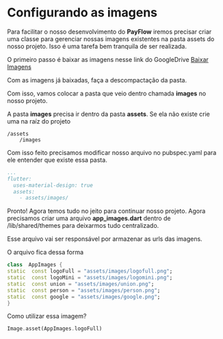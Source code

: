 

# Configurando as imagens

Para facilitar o nosso desenvolvimento do __PayFlow__ iremos precisar criar uma classe para gerenciar nossas imagens existentes na pasta assets do nosso projeto. Isso é uma tarefa bem tranquila de ser realizada.

O primeiro passo é baixar as imagens nesse link do GoogleDrive
[Baixar Imagens](https://drive.google.com/file/d/1o6eK1SbiF2d317GMheFLjLxIXkldw4OL/view?usp=sharing)

Com as imagens já baixadas, faça a descompactação da pasta.

Com isso, vamos colocar a pasta que veio dentro chamada __images__ no nosso projeto.

A pasta __images__ precisa ir dentro da pasta __assets__. Se ela não existe crie uma na raíz do projeto

```
/assets
	/images
```

Com isso feito precisamos modificar nosso arquivo no pubspec.yaml para ele entender que existe essa pasta.

```yaml
...
flutter:
  uses-material-design: true
  assets:
    - assets/images/
```
Pronto! Agora temos tudo no jeito para continuar nosso projeto. Agora precisamos criar uma arquivo __app_images.dart__ dentro de /lib/shared/themes para deixarmos tudo centralizado.

Esse arquivo vai ser responsável por armazenar as urls das imagens.

O arquivo fica dessa forma

```dart
class  AppImages {
static  const logoFull = "assets/images/logofull.png";
static  const logoMini = "assets/images/logomini.png";
static  const union = "assets/images/union.png";
static  const person = "assets/images/person.png";
static  const google = "assets/images/google.png";
}
```

Como utilizar essa imagem?

```dart
Image.asset(AppImages.logoFull)
```
